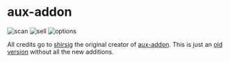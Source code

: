 # aux-addon

![scan](https://i.imgur.com/VXpw5mX.jpg)
![sell](https://i.imgur.com/6Pg9zwJ.jpg)
![options](https://i.imgur.com/KEzgYoH.jpg)

All credits go to [shirsig](https://github.com/shirsig) the original creator of [aux-addon](https://github.com/shirsig/aux-addon). This is just an [old version](https://github.com/shirsig/aux-addon/tree/2de27258f904dcd32c3333662d4ce619e65077bb) without all the new additions.